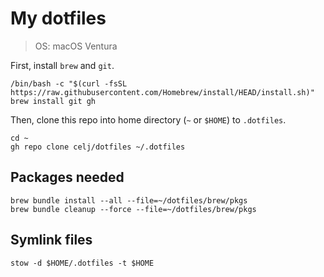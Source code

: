 # My dotfiles

> OS: macOS Ventura

First, install `brew` and `git`.

```shell
/bin/bash -c "$(curl -fsSL https://raw.githubusercontent.com/Homebrew/install/HEAD/install.sh)"
brew install git gh
```

Then, clone this repo into home directory (`~` or `$HOME`) to `.dotfiles`.

```shell
cd ~
gh repo clone celj/dotfiles ~/.dotfiles
```

## Packages needed

```shell
brew bundle install --all --file=~/dotfiles/brew/pkgs
brew bundle cleanup --force --file=~/dotfiles/brew/pkgs
```

## Symlink files

```shell
stow -d $HOME/.dotfiles -t $HOME
```
